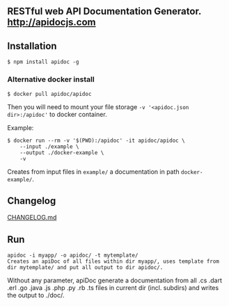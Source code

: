 ## RESTful web API Documentation Generator. http://apidocjs.com

## Installation

```console
$ npm install apidoc -g
```

### Alternative docker install

```console
$ docker pull apidoc/apidoc
```

Then you will need to mount your file storage `-v '<apidoc.json dir>:/apidoc'` to docker container.

Example:

```console
$ docker run --rm -v '$(PWD):/apidoc' -it apidoc/apidoc \
    --input ./example \
    --output ./docker-example \
    -v
```

Creates from input files in `example/` a documentation in path `docker-example/`.

## Changelog

[CHANGELOG.md](https://github.com/apidoc/apidoc/blob/master/CHANGELOG.md)


## Run
```
apidoc -i myapp/ -o apidoc/ -t mytemplate/
Creates an apiDoc of all files within dir myapp/, uses template from dir mytemplate/ and put all output to dir apidoc/.
```
Without any parameter, apiDoc generate a documentation from all .cs .dart .erl .go .java .js .php .py .rb .ts files in current dir 
(incl. subdirs) and writes the output to ./doc/.
